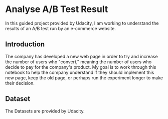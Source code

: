 # Analyse A/B Test Result
In this guided project provided by Udacity, I am working to understand the results of an A/B test run by an e-commerce website. 

## Introduction
The company has developed a new web page in order to try and increase the number of users who "convert," meaning the number of users who decide to pay for the company's product. My goal is to work through this notebook to help the company understand if they should implement this new page, keep the old page, or perhaps run the experiment longer to make their decision.

## Dataset
The Datasets are provided by Udacity.